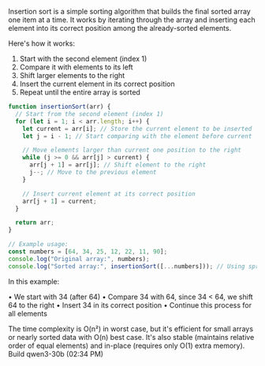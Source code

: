 Insertion sort is a simple sorting algorithm that builds the final sorted array one item at a time. It works by iterating through the array and inserting each
element into its correct position among the already-sorted elements.

Here's how it works:

1. Start with the second element (index 1)
2. Compare it with elements to its left
3. Shift larger elements to the right
4. Insert the current element in its correct position
5. Repeat until the entire array is sorted

```javascript
function insertionSort(arr) {
  // Start from the second element (index 1)
  for (let i = 1; i < arr.length; i++) {
    let current = arr[i]; // Store the current element to be inserted
    let j = i - 1; // Start comparing with the element before current

    // Move elements larger than current one position to the right
    while (j >= 0 && arr[j] > current) {
      arr[j + 1] = arr[j]; // Shift element to the right
      j--; // Move to the previous element
    }

    // Insert current element at its correct position
    arr[j + 1] = current;
  }

  return arr;
}

```
```javascript
// Example usage:
const numbers = [64, 34, 25, 12, 22, 11, 90];
console.log("Original array:", numbers);
console.log("Sorted array:", insertionSort([...numbers])); // Using spread to avoid mutating original
```

In this example:

• We start with 34 (after 64)
• Compare 34 with 64, since 34 < 64, we shift 64 to the right
• Insert 34 in its correct position
• Continue this process for all elements

The time complexity is O(n²) in worst case, but it's efficient for small arrays or nearly sorted data with O(n) best case. It's also stable (maintains relative
order of equal elements) and in-place (requires only O(1) extra memory).
Build qwen3-30b (02:34 PM)